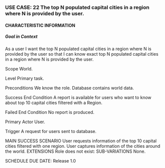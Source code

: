 ### USE CASE: 22 The top N populated capital cities in a region where N is provided by the user.
#### CHARACTERISTIC INFORMATION
##### Goal in Context
As a user I want the top N populated capital cities in a region where N is provided by the user so that I can know exact top N populated capital cities in a region where N is provided by the user. 

Scope
World.

Level
Primary task.

Preconditions
We know the role. Database contains world data.

Success End Condition
A report is available for users who want to know about top 10 capital cities filtered with a Region.

Failed End Condition
No report is produced.

Primary Actor
User.

Trigger
A request for users sent to database.

MAIN SUCCESS SCENARIO
User requests information of the top 10 capital cities filtered with one region.
User captures information of the cities around the world. 
EXTENSIONS
Role does not exist:
SUB-VARIATIONS
None.

SCHEDULE
DUE DATE: Release 1.0